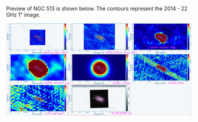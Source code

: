 Preview of NGC 513 is shown below. The contours represent the 2014 - 22 GHz 1" image. 

![NGC513.png](NGC513.png "NGC513")

